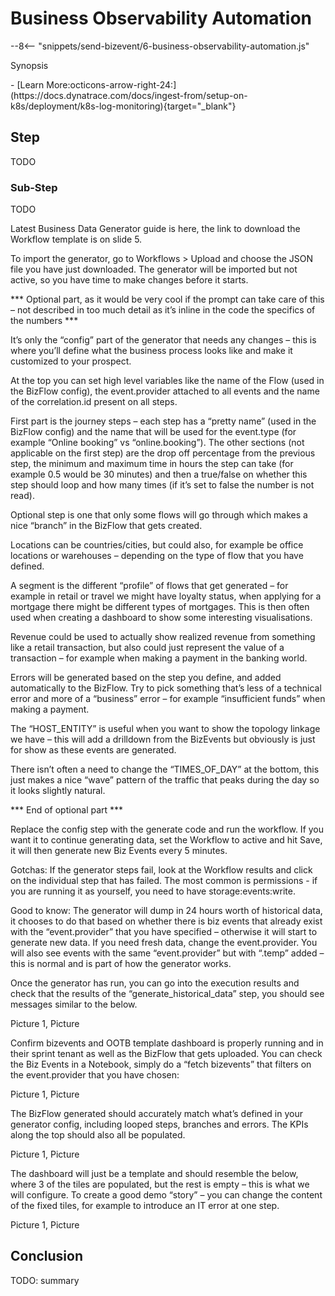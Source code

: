 # Business Observability Automation
--8<-- "snippets/send-bizevent/6-business-observability-automation.js"

Synopsis

<div class="grid cards" markdown>
- [Learn More:octicons-arrow-right-24:](https://docs.dynatrace.com/docs/ingest-from/setup-on-k8s/deployment/k8s-log-monitoring){target="_blank"}
</div>

## Step

TODO

### Sub-Step

TODO

Latest Business Data Generator guide is here, the link to download the Workflow template is on slide 5. 

To import the generator, go to Workflows > Upload and choose the JSON file you have just downloaded. The generator will be imported but not active, so you have time to make changes before it starts. 

*** Optional part, as it would be very cool if the prompt can take care of this – not described in too much detail as it’s inline in the code the specifics of the numbers *** 

It’s only the “config” part of the generator that needs any changes – this is where you’ll define what the business process looks like and make it customized to your prospect. 

At the top you can set high level variables like the name of the Flow (used in the BizFlow config), the event.provider attached to all events and the name of the correlation.id present on all steps. 

First part is the journey steps – each step has a “pretty name” (used in the BizFlow config) and the name that will be used for the event.type (for example “Online booking” vs  “online.booking”). The other sections (not applicable on the first step) are  the drop off percentage from the previous step, the minimum and maximum time in hours the step can take (for example 0.5 would be 30 minutes) and then a true/false on whether this step should loop and how many times (if it’s set to false the number is not read). 

Optional step is one that only some flows will go through which makes a nice “branch” in the BizFlow that gets created. 

Locations can be countries/cities, but could also, for example be office locations or warehouses – depending on the type of flow that you have defined. 

A segment is the different “profile” of flows that get generated – for example in retail or travel we might have loyalty status, when applying for a mortgage there might be different types of mortgages. This is then often used when creating a dashboard to show some interesting visualisations. 

Revenue could be used to actually show realized revenue from something like a retail transaction, but also could just represent the value of a transaction – for example when making a payment in the banking world. 

Errors will be generated based on the step you define, and added automatically to the BizFlow. Try to pick something that’s less of a technical error and more of a “business” error – for example “insufficient funds” when making a payment. 

The “HOST_ENTITY” is useful when you want to show the topology linkage we have – this will add a drilldown from the BizEvents but obviously is just for show as these events are generated. 

There isn’t often a need to change the “TIMES_OF_DAY” at the bottom, this just makes a nice “wave” pattern of the traffic that peaks during the day so it looks slightly natural. 

*** End of optional part *** 

Replace the config step with the generate code and run the workflow. If you want it to continue generating data, set the Workflow to active and hit Save, it will then generate new Biz Events every 5 minutes. 

Gotchas: If the generator steps fail, look at the Workflow results and click on the individual step that has failed. The most common is permissions - if you are running it as yourself, you need to have storage:events:write.  

Good to know: The generator will dump in 24 hours worth of historical data, it chooses to do that based on whether there is biz events that already exist with the “event.provider” that you have specified – otherwise it will start to generate new data. If you need fresh data, change the event.provider. You will also see events with the same “event.provider” but with “.temp” added – this is normal and is part of how the generator works. 

Once the generator has run, you can go into the execution results and check that the results of the “generate_historical_data” step, you should see messages similar to the below. 

Picture 1, Picture 

Confirm bizevents and OOTB template dashboard is properly running and in their sprint tenant as well as the BizFlow that gets uploaded. You can check the Biz Events in a Notebook, simply do a “fetch bizevents” that filters on the event.provider that you have chosen: 

Picture 1, Picture 

The BizFlow generated should accurately match what’s defined in your generator config, including looped steps, branches and errors. The KPIs along the top should also all be populated. 

Picture 1, Picture 

The dashboard will just be a template and should resemble the below, where 3 of the tiles are populated, but the rest is empty – this is what we will configure. To create a good demo “story” – you can change the content of the fixed tiles, for example to introduce an IT error at one step. 

Picture 1, Picture 

## Conclusion

TODO: summary